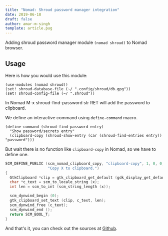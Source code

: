 ```yaml
---
title: "Nomad: Shroud password manager integration"
date: 2019-06-18
draft: false
author: amar-m-singh
template: article.pug
---
```


Adding shroud password manager module `(nomad shroud)` to Nomad
browser.

## Usage

Here is how you would use this module:

``` {.scheme}
(use-modules (nomad shroud))
(set! shroud-database-file (~/ ".config/shroud/db.gpg"))
(set! shroud-config-file (~/ ".shroud"))
```

In Nomad M-x shroud-find-password str RET will add the password to
clipboard.

We define an interactive command using `define-command` macro.

``` {.scheme}
(define-command (shroud-find-password entry)
  "Show password/secrets entry"
  (clipboard-copy (shroud-show-entry (car (shroud-find-entries entry)) "password")))
```

But wait there is no function like `clipboard-copy` in Nomad, so we have
to define one.

``` {.c org-language="C"}
SCM_DEFINE_PUBLIC (scm_nomad_clipboard_copy, "clipboard-copy", 1, 0, 0, (SCM x),
                   "Copy X to clipboard.")
{
  GtkClipboard *clip = gtk_clipboard_get_default (gdk_display_get_default ());
  char *c_text = scm_to_locale_string (x);
  int len = scm_to_int (scm_string_length (x));

  scm_dynwind_begin (0);
  gtk_clipboard_set_text (clip, c_text, len);
  scm_dynwind_free (c_text);
  scm_dynwind_end ();
  return SCM_BOOL_T;
}
```

And that\'s it, you can check out the sources at
[Github](https://github.com/o-nly/nomad/commit/cb1d610870c378df51fab3d5cfc2923bdd32589c).
